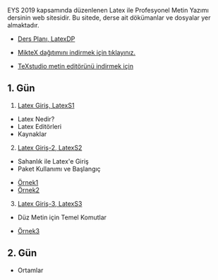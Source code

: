 EYS 2019 kapsamında düzenlenen Latex ile Profesyonel Metin Yazımı dersinin web sitesidir. Bu sitede, derse ait dökümanlar ve dosyalar yer almaktadır. 

+ [Ders Planı, LatexDP](dokumanlar/LatexDP.pdf)

+ [MikteX dağıtımını indirmek için tıklayınız.](https://miktex.org/download)
+ [TeXstudio metin editörünü indirmek için](https://www.texstudio.org/)

## 1. Gün

1. [Latex Giriş, LatexS1](dokumanlar/LatexS1.pdf)
- Latex Nedir?
- Latex Editörleri
- Kaynaklar



2. [Latex Giriş-2, LatexS2](dokumanlar/LatexS2.pdf)
- Sahanlık ile Latex'e Giriş
- Paket Kullanımı ve Başlangıç

+ [Örnek1](dokumanlar\Örnek1.pdf)
+ [Örnek2](dokumanlar\Örnek2.pdf)



3. [Latex Giriş-3, LatexS3](dokumanlar/LatexS3.pdf)
- Düz Metin için Temel Komutlar

+ [Örnek3](dokumanlar\Örnek3.pdf)





## 2. Gün
- Ortamlar

